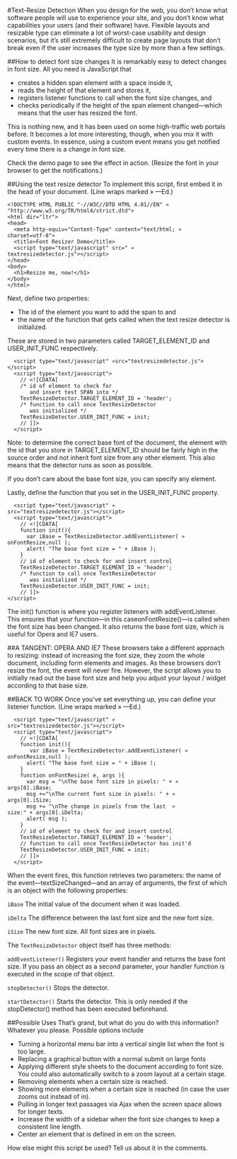 #Text-Resize Detection
When you design for the web, you don’t know what software people will use to experience your site, and you don’t know what capabilities your users (and their software) have. Flexible layouts and resizable type can eliminate a lot of worst-case usability and design scenarios, but it’s still extremely difficult to create page layouts that don’t break even if the user increases the type size by more than a few settings.

##How to detect font size changes
It is remarkably easy to detect changes in font size. All you need is JavaScript that

* creates a hidden span element with a space inside it,
* reads the height of that element and stores it,
* registers listener functions to call when the font size changes, and
* checks periodically if the height of the span element changed—which means that the user has resized the font.

This is nothing new, and it has been used on some high-traffic web portals before. It becomes a lot more interesting, though, when you mix it with custom events. In essence, using a custom event means you get notified every time there is a change in font size.

Check the demo page to see the effect in action. (Resize the font in your browser to get the notifications.)

##Using the text resize detector
To implement this script, first embed it in the head of your document. (Line wraps marked » —Ed.)

````
<!DOCTYPE HTML PUBLIC "-//W3C//DTD HTML 4.01//EN" »
"http://www.w3.org/TR/html4/strict.dtd">
<html dir="ltr">
<head>
  <meta http-equiv="Content-Type" content="text/html; »
charset=utf-8"> 
  <title>Font Resizer Demo</title>
  <script type="text/javascript" src=" »
textresizedetector.js"></script>
</head>
<body>
  <h1>Resize me, now!</h1>
</body>
</html>
````
Next, define two properties:

* The id of the element you want to add the span to and
* the name of the function that gets called when the text resize detector is initialized.

These are stored in two parameters called TARGET_ELEMENT_ID and USER_INIT_FUNC respectively.

````
  <script type="text/javascript" »src="textresizedetector.js"></script>
  <script type="text/javascript">
    // <![CDATA[
    /* id of element to check for 
       and insert test SPAN into */
    TextResizeDetector.TARGET_ELEMENT_ID = 'header';
    /* function to call once TextResizeDetector
       was initialized */
    TextResizeDetector.USER_INIT_FUNC = init;
    // ]]>
  </script>
````

Note: to determine the correct base font of the document, the element with the id that you store in TARGET_ELEMENT_ID should be fairly high in the source order and not inherit font size from any other element. This also means that the detector runs as soon as possible.

If you don’t care about the base font size, you can specify any element.

Lastly, define the function that you set in the USER_INIT_FUNC property.

````
  <script type="text/javascript" »
src="textresizedetector.js"></script>
  <script type="text/javascript">
    // <![CDATA[
    function init(){
      var iBase = TextResizeDetector.addEventListener( »
onFontResize,null );
      alert( "The base font size = " + iBase );
    }
    // id of element to check for and insert control
    TextResizeDetector.TARGET_ELEMENT_ID = 'header';
    /* function to call once TextResizeDetector
       was initialized */
    TextResizeDetector.USER_INIT_FUNC = init;
    // ]]>
</script>
````

The init() function is where you register listeners with addEventListener. This ensures that your function—in this caseonFontResize()—is called when the font size has been changed. It also returns the base font size, which is useful for Opera and IE7 users.

##A TANGENT: OPERA AND IE7
These browsers take a different approach to resizing: instead of increasing the font size, they zoom the whole document, including form elements and images. As these browsers don’t resize the font, the event will never fire. However, the script allows you to initially read out the base font size and help you adjust your layout / widget according to that base size.

##BACK TO WORK
Once you’ve set everything up, you can define your listener function. (Line wraps marked » —Ed.)

````
  <script type="text/javascript" »
src="textresizedetector.js"></script>
  <script type="text/javascript">
    // <![CDATA[
    function init(){
       var iBase = TextResizeDetector.addEventListener( »
onFontResize,null );
      alert( "The base font size = " + iBase );
    }
    function onFontResize( e, args ){
      var msg = "\nThe base font size in pixels: " + »
args[0].iBase;
      msg +="\nThe current font size in pixels: " + »
args[0].iSize;
      msg += "\nThe change in pixels from the last  »
size:" + args[0].iDelta;
      alert( msg );
    }
    // id of element to check for and insert control
    TextResizeDetector.TARGET_ELEMENT_ID = 'header';
    // function to call once TextResizeDetector has init'd
    TextResizeDetector.USER_INIT_FUNC = init;
    // ]]>
  </script>
````

When the event fires, this function retrieves two parameters: the name of the event—textSizeChanged—and an array of arguments, the first of which is an object with the following properties:

`iBase`
The initial value of the document when it was loaded.

`iDelta`
The difference between the last font size and the new font size.

`iSize`
The new font size.
All font sizes are in pixels.

The `TextResizeDetector` object itself has three methods:

`addEventListener()`
Registers your event handler and returns the base font size. If you pass an object as a second parameter, your handler function is executed in the scope of that object.

`stopDetector()`
Stops the detector.

`startDetector()`
Starts the detector. This is only needed if the stopDetector() method has been executed beforehand.

##Possible Uses
That’s grand, but what do you do with this information? Whatever you please. Possible options include
* Turning a horizontal menu bar into a vertical single list when the font is too large.
* Replacing a graphical button with a normal submit on large fonts
* Applying different style sheets to the document according to font size. You could also automatically switch to a zoom layout at a certain stage.
* Removing elements when a certain size is reached.
* Showing more elements when a certain size is reached (in case the user zooms out instead of in).
* Pulling in longer text passages via Ajax when the screen space allows for longer texts.
* Increase the width of a sidebar when the font size changes to keep a consistent line length.
* Center an element that is defined in em on the screen.

How else might this script be used? Tell us about it in the comments.
